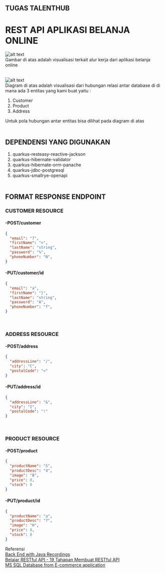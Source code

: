 ## TUGAS TALENTHUB
# REST API APLIKASI BELANJA ONLINE


![alt text](https://i.ibb.co/VvB9LxK/Business-Logic.jpg) <br>
Gambar di atas adalah visualisasi terkait alur kerja dari aplikasi belanja online<br><br>

![alt text](https://i.ibb.co/Xk9tqG2/Databse-Diagram.jpg)<br>
Diagram di atas adalah visualisasi dari hubungan relasi antar database di di mana ada 3 entitas yang kami buat yaitu :
1. Customer
2. Product
3. Address

Untuk pola hubungan antar entitas bisa dilihat pada diagram di atas
<br><br>
## DEPENDENSI YANG DIGUNAKAN
1. quarkus-resteasy-reactive-jackson
2. quarkus-hibernate-validator
3. quarkus-hibernate-orm-panache
4. quarkus-jdbc-postgresql
5. quarkus-smallrye-openapi<br><br>

## FORMAT RESPONSE ENDPOINT
### CUSTOMER RESOURCE
#### -POST/customer
```json
{
  "email": "7",
  "firstName": "<",
  "lastName": "string",
  "password": "%",
  "phoneNumber": "N",
}
```
#### -PUT/customer/id
```json
{
  "email": "a",
  "firstName": "}",
  "lastName": "string",
  "password": "A",
  "phoneNumber": "f",
}
```
<br>

### ADDRESS RESOURCE
#### -POST/address
```json
{
  "addressLine": "/",
  "city": "C",
  "postalCode": "<"
}
```
#### -PUT/address/id
```json
{
  "addressLine": "&",
  "city": "I",
  "postalCode": "!"
}
```
<br>

### PRODUCT RESOURCE
#### -POST/product
```json
{
  "productName": "5",
  "productDesc": "4",
  "image": "B",
  "price": 0,
  "stock": 0
}
```
#### -PUT/product/id
```json
{
  "productName": "a",
  "productDesc": "7",
  "image": "H",
  "price": 0,
  "stock": 0
}
```

Referensi <br>
[Back End with Java Recordings](https://www.youtube.com/playlist?list=PLHV3SW71BZ_LfNaZbb1GxRu9gVQDu-vh3)<br>
[Belajar RESTful API - 19 Tahapan Membuat RESTful API](https://youtu.be/oU5IWALolS8) <br>
[MS SQL Database from E-commerce application](https://youtu.be/z8QnEv668r0)
